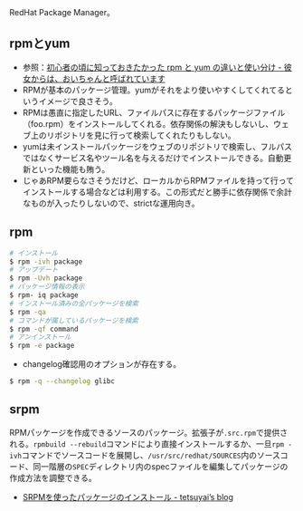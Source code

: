 RedHat Package Manager。

rpmとyum
----

* 参照：[初心者の頃に知っておきたかった rpm と yum の違いと使い分け - 彼女からは、おいちゃんと呼ばれています](http://blog.inouetakuya.info/entry/20111006/1317900802)
* RPMが基本のパッケージ管理。yumがそれをより使いやすくしてくれてるというイメージで良さそう。
* RPMは愚直に指定したURL、ファイルパスに存在するパッケージファイル（foo.rpm）をインストールしてくれる。依存関係の解決もしないし、ウェブ上のリポジトリを見に行って検索してくれたりもしない。
* yumは未インストールパッケージをウェブのリポジトリで検索し、フルパスではなくサービス名やツール名を与えるだけでインストールできる。自動更新といった機能も賄う。
* じゃあRPM要らなさそうだけど、ローカルからRPMファイルを持って行ってインストールする場合などは利用する。この形式だと勝手に依存関係で余計なものが入ったりしないので、strictな運用向き。

rpm
----

```bash
# インストール
$ rpm -ivh package
# アップデート
$ rpm -Uvh package
# パッケージ情報の表示
$ rpm- iq package
# インストール済みの全パッケージを検索
$ rpm -qa
# コマンドが属しているパッケージを検索
$ rpm -qf command
# アンインストール
$ rpm -e package
```

* changelog確認用のオプションが存在する。

```bash
$ rpm -q --changelog glibc
```

srpm
----

RPMパッケージを作成できるソースのパッケージ。拡張子が`.src.rpm`で提供される。`rpmbuild --rebuild`コマンドにより直接インストールするか、一旦`rpm -ivh`コマンドでソースコードを展開し、`/usr/src/redhat/SOURCES`内のソースコード、同一階層の`SPEC`ディレクトリ内のspecファイルを編集してパッケージの作成方法を調整できる。

* [SRPMを使ったパッケージのインストール - tetsuyai’s blog](http://tetsuyai.hatenablog.com/entry/20120106/1325839318)